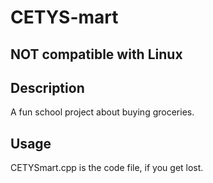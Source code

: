# CETYS-mart

## NOT compatible with Linux

## Description
A fun school project about buying groceries.

## Usage
CETYSmart.cpp is the code file, if you get lost.
